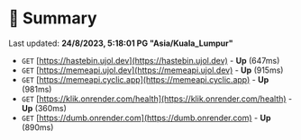 # 📖 Summary
Last updated: **24/8/2023, 5:18:01 PG "Asia/Kuala_Lumpur"**

- `GET` [https://hastebin.ujol.dev](https://hastebin.ujol.dev) - **Up** (647ms)
- `GET` [https://memeapi.ujol.dev](https://memeapi.ujol.dev) - **Up** (915ms)
- `GET` [https://memeapi.cyclic.app](https://memeapi.cyclic.app) - **Up** (981ms)
- `GET` [https://klik.onrender.com/health](https://klik.onrender.com/health) - **Up** (360ms)
- `GET` [https://dumb.onrender.com](https://dumb.onrender.com) - **Up** (890ms)
